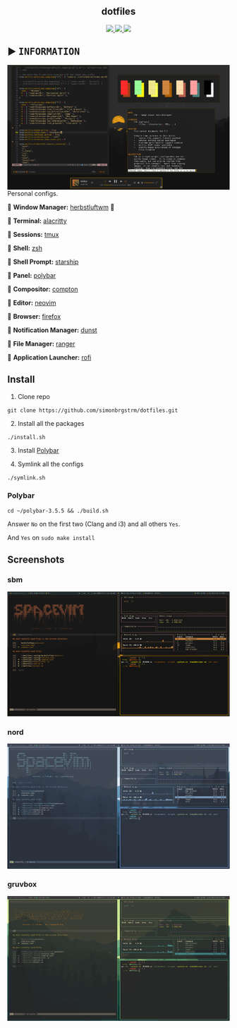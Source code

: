 <h2 align="center"> dotfiles </h2>

<div align="center">
   <p></p>
   <a href="">
      <img src="https://img.shields.io/github/last-commit/simonbrgstrm/dotfiles?color=f5ea8c&labelColor=1C2325&style=for-the-badge">
   </a>
   <a href="https://github.com/simonbrgstrm/dotfiles/stargazers">
      <img src="https://img.shields.io/github/languages/top/simonbrgstrm/dotfiles?color=f0a65d&labelColor=1C2325&style=for-the-badge">
   </a>
   <a href="https://github.com/janleigh/dotfiles/">
      <img src="https://img.shields.io/github/repo-size/simonbrgstrm/dotfiles?color=ffa0a0&labelColor=1C2325&style=for-the-badge">
   </a>
   <br>
</div>

<h2></h2>

## ▶️ <samp>INFORMATION</samp>

   <img src="./screenshots/rice.png" alt="rice" align="right" width="600px">

   Personal configs.


   :small_orange_diamond: **Window Manager:** [herbstluftwm](https://herbstluftwm.org/) :herb:
   
   :small_orange_diamond: **Terminal:** [alacritty](https://github.com/alacritty/alacritty)
   
   :small_orange_diamond: **Sessions:** [tmux](https://github.com/tmux/tmux/wiki)
   
   :small_orange_diamond: **Shell:** [zsh](https://www.zsh.org/)
   
   :small_orange_diamond: **Shell Prompt:** [starship](https://starship.rs/)
   
   :small_orange_diamond: **Panel:** [polybar](https://github.com/polybar/polybar)
   
   :small_orange_diamond: **Compositor:** [compton](https://github.com/chjj/compton)
   
   :small_orange_diamond: **Editor:** [neovim](https://github.com/neovim/neovim)
   
   :small_orange_diamond: **Browser:** [firefox](https://www.mozilla.org/en-US/firefox)
   
   :small_orange_diamond: **Notification Manager:** [dunst](https://github.com/dunst-project/dunst)
   
   :small_orange_diamond: **File Manager:** [ranger](https://github.com/ranger/ranger)
   
   :small_orange_diamond: **Application Launcher:** [rofi](https://github.com/davatorium/rofi)



## Install
1. Clone repo
```
git clone https://github.com/simonbrgstrm/dotfiles.git
```

2. Install all the packages
```
./install.sh
```

3. Install [Polybar](#polybar)

4. Symlink all the configs
```
./symlink.sh
```

### Polybar
```
cd ~/polybar-3.5.5 && ./build.sh
```

Answer `No` on the first two (Clang and i3) and all others `Yes`.

And `Yes` on `sudo make install`

## Screenshots

### sbm
![sbm](./screenshots/sbm.png)

### nord
![nord](./screenshots/nord.png)

### gruvbox
![gruvbox](./screenshots/gruvbox.png)
